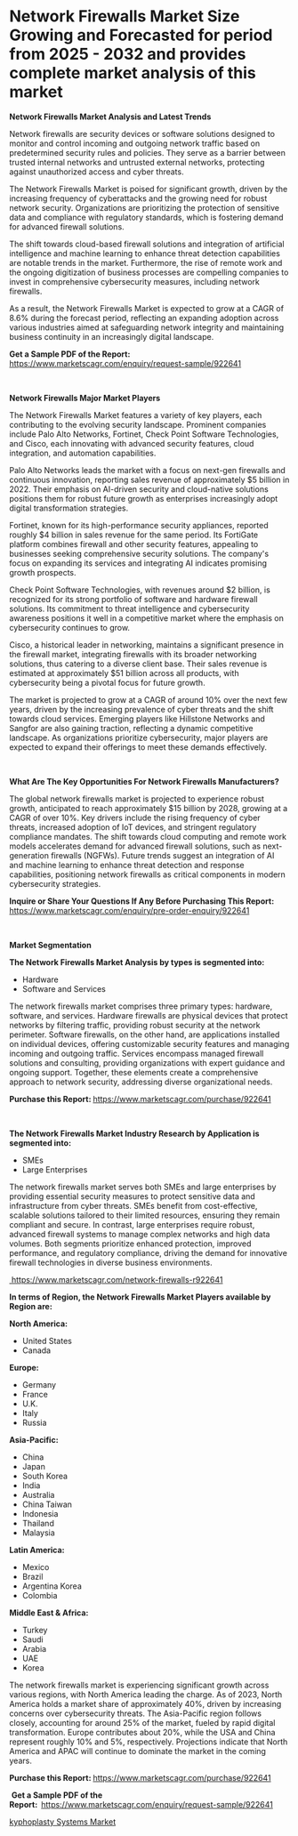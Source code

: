 <p><h1>Network Firewalls Market Size Growing and Forecasted for period from 2025 - 2032 and provides complete market analysis of this market</h1></p><p><strong>Network Firewalls Market Analysis and Latest Trends</strong></p>
<p><p>Network firewalls are security devices or software solutions designed to monitor and control incoming and outgoing network traffic based on predetermined security rules and policies. They serve as a barrier between trusted internal networks and untrusted external networks, protecting against unauthorized access and cyber threats. </p><p>The Network Firewalls Market is poised for significant growth, driven by the increasing frequency of cyberattacks and the growing need for robust network security. Organizations are prioritizing the protection of sensitive data and compliance with regulatory standards, which is fostering demand for advanced firewall solutions. </p><p>The shift towards cloud-based firewall solutions and integration of artificial intelligence and machine learning to enhance threat detection capabilities are notable trends in the market. Furthermore, the rise of remote work and the ongoing digitization of business processes are compelling companies to invest in comprehensive cybersecurity measures, including network firewalls. </p><p>As a result, the Network Firewalls Market is expected to grow at a CAGR of 8.6% during the forecast period, reflecting an expanding adoption across various industries aimed at safeguarding network integrity and maintaining business continuity in an increasingly digital landscape.</p></p>
<p><strong>Get a Sample PDF of the Report:&nbsp;</strong> <a href="https://www.marketscagr.com/enquiry/request-sample/922641?utm_campaign=2482&utm_medium=2&utm_source=Github&utm_content=ia&utm_term=07032025&utm_id=network-firewalls">https://www.marketscagr.com/enquiry/request-sample/922641</a></p>
<p>&nbsp;</p>
<p><strong>Network Firewalls Major Market Players</strong></p>
<p><p>The Network Firewalls Market features a variety of key players, each contributing to the evolving security landscape. Prominent companies include Palo Alto Networks, Fortinet, Check Point Software Technologies, and Cisco, each innovating with advanced security features, cloud integration, and automation capabilities.</p><p>Palo Alto Networks leads the market with a focus on next-gen firewalls and continuous innovation, reporting sales revenue of approximately $5 billion in 2022. Their emphasis on AI-driven security and cloud-native solutions positions them for robust future growth as enterprises increasingly adopt digital transformation strategies.</p><p>Fortinet, known for its high-performance security appliances, reported roughly $4 billion in sales revenue for the same period. Its FortiGate platform combines firewall and other security features, appealing to businesses seeking comprehensive security solutions. The company's focus on expanding its services and integrating AI indicates promising growth prospects.</p><p>Check Point Software Technologies, with revenues around $2 billion, is recognized for its strong portfolio of software and hardware firewall solutions. Its commitment to threat intelligence and cybersecurity awareness positions it well in a competitive market where the emphasis on cybersecurity continues to grow.</p><p>Cisco, a historical leader in networking, maintains a significant presence in the firewall market, integrating firewalls with its broader networking solutions, thus catering to a diverse client base. Their sales revenue is estimated at approximately $51 billion across all products, with cybersecurity being a pivotal focus for future growth.</p><p>The market is projected to grow at a CAGR of around 10% over the next few years, driven by the increasing prevalence of cyber threats and the shift towards cloud services. Emerging players like Hillstone Networks and Sangfor are also gaining traction, reflecting a dynamic competitive landscape. As organizations prioritize cybersecurity, major players are expected to expand their offerings to meet these demands effectively.</p></p>
<p>&nbsp;</p>
<p><strong>What Are The Key Opportunities For Network Firewalls Manufacturers?</strong></p>
<p><p>The global network firewalls market is projected to experience robust growth, anticipated to reach approximately $15 billion by 2028, growing at a CAGR of over 10%. Key drivers include the rising frequency of cyber threats, increased adoption of IoT devices, and stringent regulatory compliance mandates. The shift towards cloud computing and remote work models accelerates demand for advanced firewall solutions, such as next-generation firewalls (NGFWs). Future trends suggest an integration of AI and machine learning to enhance threat detection and response capabilities, positioning network firewalls as critical components in modern cybersecurity strategies.</p></p>
<p><strong>Inquire or Share Your Questions If Any Before Purchasing This Report:</strong> <a href="https://www.marketscagr.com/enquiry/pre-order-enquiry/922641?utm_campaign=2482&utm_medium=2&utm_source=Github&utm_content=ia&utm_term=07032025&utm_id=network-firewalls">https://www.marketscagr.com/enquiry/pre-order-enquiry/922641</a></p>
<p>&nbsp;</p>
<p><strong>Market Segmentation</strong></p>
<p><strong>The Network Firewalls Market Analysis by types is segmented into:</strong></p>
<p><ul><li>Hardware</li><li>Software and Services</li></ul></p>
<p><p>The network firewalls market comprises three primary types: hardware, software, and services. Hardware firewalls are physical devices that protect networks by filtering traffic, providing robust security at the network perimeter. Software firewalls, on the other hand, are applications installed on individual devices, offering customizable security features and managing incoming and outgoing traffic. Services encompass managed firewall solutions and consulting, providing organizations with expert guidance and ongoing support. Together, these elements create a comprehensive approach to network security, addressing diverse organizational needs.</p></p>
<p><strong>Purchase this Report:&nbsp;</strong><a href="https://www.marketscagr.com/purchase/922641?utm_campaign=2482&utm_medium=2&utm_source=Github&utm_content=ia&utm_term=07032025&utm_id=network-firewalls">https://www.marketscagr.com/purchase/922641</a></p>
<p>&nbsp;</p>
<p><strong>The Network Firewalls Market Industry Research by Application is segmented into:</strong></p>
<p><ul><li>SMEs</li><li>Large Enterprises</li></ul></p>
<p><p>The network firewalls market serves both SMEs and large enterprises by providing essential security measures to protect sensitive data and infrastructure from cyber threats. SMEs benefit from cost-effective, scalable solutions tailored to their limited resources, ensuring they remain compliant and secure. In contrast, large enterprises require robust, advanced firewall systems to manage complex networks and high data volumes. Both segments prioritize enhanced protection, improved performance, and regulatory compliance, driving the demand for innovative firewall technologies in diverse business environments.</p></p>
<p><a href="https://www.marketscagr.com/network-firewalls-r922641?utm_campaign=2482&utm_medium=2&utm_source=Github&utm_content=ia&utm_term=07032025&utm_id=network-firewalls">&nbsp;https://www.marketscagr.com/network-firewalls-r922641</a></p>
<p><strong>In terms of Region, the Network Firewalls Market Players available by Region are:</strong></p>
<p>
    <p> <strong> North America: </strong>
        <ul>
            <li>United States</li>
            <li>Canada</li>
        </ul>
        </p> 
    <p> <strong> Europe: </strong>
        <ul>
            <li>Germany</li>
            <li>France</li>
            <li>U.K.</li>
            <li>Italy</li>
            <li>Russia</li>
        </ul>
        </p> 
    <p> <strong> Asia-Pacific: </strong>
        <ul>
            <li>China</li>
            <li>Japan</li>
            <li>South Korea</li>
            <li>India</li>
            <li>Australia</li>
            <li>China Taiwan</li>
            <li>Indonesia</li>
            <li>Thailand</li>
            <li>Malaysia</li>
        </ul>
        </p> 
    <p> <strong> Latin America: </strong>
        <ul>
            <li>Mexico</li>
            <li>Brazil</li>
            <li>Argentina Korea</li>
            <li>Colombia</li>
        </ul>
        </p> 
    <p> <strong> Middle East & Africa: </strong>
        <ul>
            <li>Turkey</li>
            <li>Saudi</li>
            <li>Arabia</li>
            <li>UAE</li>
            <li>Korea</li>
        </ul>
    </p>
    </p>
<p><p>The network firewalls market is experiencing significant growth across various regions, with North America leading the charge. As of 2023, North America holds a market share of approximately 40%, driven by increasing concerns over cybersecurity threats. The Asia-Pacific region follows closely, accounting for around 25% of the market, fueled by rapid digital transformation. Europe contributes about 20%, while the USA and China represent roughly 10% and 5%, respectively. Projections indicate that North America and APAC will continue to dominate the market in the coming years.</p></p>
<p><strong>Purchase this Report: </strong><a href="https://www.marketscagr.com/purchase/922641?utm_campaign=2482&utm_medium=2&utm_source=Github&utm_content=ia&utm_term=07032025&utm_id=network-firewalls">https://www.marketscagr.com/purchase/922641</a></p>
<p>&nbsp;<strong>Get a Sample PDF of the Report:&nbsp;&nbsp;</strong><a href="https://www.marketscagr.com/enquiry/request-sample/922641?utm_campaign=2482&utm_medium=2&utm_source=Github&utm_content=ia&utm_term=07032025&utm_id=network-firewalls">https://www.marketscagr.com/enquiry/request-sample/922641</a></p>
<p><strong></strong></p>
<p><p><a href="https://github.com/hartsockdonnette82/Market-Research-Report-List-1/blob/main/kyphoplasty-systems-market.md?utm_campaign=2482&utm_medium=2&utm_source=Github&utm_content=ia&utm_term=07032025&utm_id=network-firewalls">kyphoplasty Systems Market</a></p></p>
